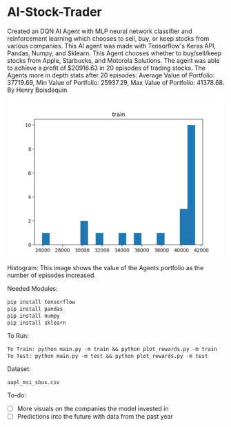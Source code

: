 # AI-Stock-Trader
Created an DQN AI Agent with MLP neural network classifier and reinforcement learning which chooses to sell, buy, or keep stocks from various companies. This AI agent was made with Tensorflow's Keras API, Pandas, Numpy, and Sklearn. This Agent chooses whether to buy/sell/keep stocks from Apple, Starbucks, and Motorola Solutions. The agent was able to achieve a profit of $20916.63 in 20 episodes of trading stocks. The Agents more in depth stats after 20 episodes: Average Value of Portfolio: 37719.69, Min Value of Portfolio: 25937.29, Max Value of Portfolio: 41378.68. By Henry Boisdequin

<img src="test.png">
Histogram: This image shows the value of the Agents portfolio as the number of episodes increased.

Needed Modules:
```
pip install tensorflow
pip install pandas
pip install numpy
pip install sklearn
```

To Run:
```
To Train: python main.py -m train && python plot_rewards.py -m train
To Test: python main.py -m test && python plot_rewards.py -m test
```

Dataset:
```
aapl_msi_sbux.csv
```

To-do:
- [ ] More visuals on the companies the model invested in
- [ ] Predictions into the future with data from the past year
